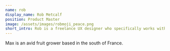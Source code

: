```yaml
---
name: rob
display_name: Rob Metcalf
position: Product Master
image: /assets/images/robmoji_peace.png
short_intro: Rob is a freelance UX designer who specifically works with startups.
---
```

Max is an avid fruit grower based in the south of France.
